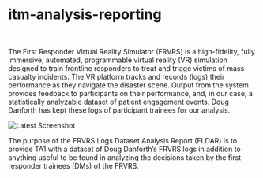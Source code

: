 # itm-analysis-reporting

 

The First Responder Virtual Reality Simulator (FRVRS) is a high-fidelity, fully immersive, automated, programmable virtual reality (VR) simulation designed to train frontline responders to treat and triage victims of mass casualty incidents. The VR platform tracks and records (logs) their performance as they navigate the disaster scene. Output from the system provides feedback to participants on their performance, and, in our case, a statistically analyzable dataset of patient engagement events. Doug Danforth has kept these logs of participant trainees for our analysis.

![Latest Screenshot](https://github.com/NextCenturyCorporation/itm-analysis-reporting/assets/6145699/001cd6a5-6f79-4955-9bfe-fda717728623)


The purpose of the FRVRS Logs Dataset Analysis Report (FLDAR) is to provide TA1 with a dataset of Doug Danforth’s FRVRS logs in addition to anything useful to be found in analyzing the decisions taken by the first responder trainees (DMs) of the FRVRS.
